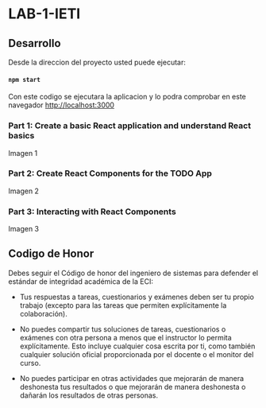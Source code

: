 # LAB-1-IETI

## Desarrollo

Desde la direccion del proyecto usted puede ejecutar:

#### `npm start`

Con este codigo se ejecutara la aplicacion y lo podra comprobar en este navegador [http://localhost:3000](http://localhost:3000)

### Part 1: Create a basic React application and understand React basics

Imagen 1

### Part 2: Create React Components for the TODO App

Imagen 2

### Part 3: Interacting with React Components

Imagen 3

## Codigo de Honor

Debes seguir el Código de honor del ingeniero de sistemas para defender el estándar de integridad académica de la ECI:

- Tus respuestas a tareas, cuestionarios y exámenes deben ser tu propio trabajo (excepto para las tareas que permiten explícitamente la colaboración).

- No puedes compartir tus soluciones de tareas, cuestionarios o exámenes con otra persona a menos que el instructor lo permita explícitamente. Esto incluye cualquier cosa escrita por ti, como también cualquier solución oficial proporcionada por el docente o el monitor del curso.

- No puedes participar en otras actividades que mejorarán de manera deshonesta tus resultados o que mejorarán de manera deshonesta o dañarán los resultados de otras personas.
